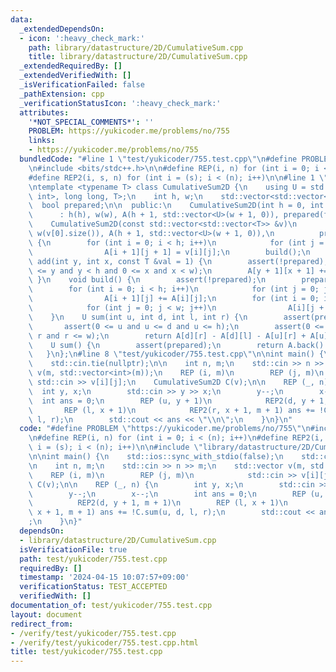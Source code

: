 ```yaml
---
data:
  _extendedDependsOn:
  - icon: ':heavy_check_mark:'
    path: library/datastructure/2D/CumulativeSum.cpp
    title: library/datastructure/2D/CumulativeSum.cpp
  _extendedRequiredBy: []
  _extendedVerifiedWith: []
  _isVerificationFailed: false
  _pathExtension: cpp
  _verificationStatusIcon: ':heavy_check_mark:'
  attributes:
    '*NOT_SPECIAL_COMMENTS*': ''
    PROBLEM: https://yukicoder.me/problems/no/755
    links:
    - https://yukicoder.me/problems/no/755
  bundledCode: "#line 1 \"test/yukicoder/755.test.cpp\"\n#define PROBLEM \"https://yukicoder.me/problems/no/755\"\
    \n#include <bits/stdc++.h>\n\n#define REP(i, n) for (int i = 0; i < (n); i++)\n\
    #define REP2(i, s, n) for (int i = (s); i < (n); i++)\n\n#line 1 \"library/datastructure/2D/CumulativeSum.cpp\"\
    \ntemplate <typename T> class CumulativeSum2D {\n    using U = std::conditional_t<std::is_same_v<T,\
    \ int>, long long, T>;\n    int h, w;\n    std::vector<std::vector<U>> A;\n  \
    \  bool prepared;\n\n  public:\n    CumulativeSum2D(int h = 0, int w = 0)\n  \
    \      : h(h), w(w), A(h + 1, std::vector<U>(w + 1, 0)), prepared(false) {}\n\
    \    CumulativeSum2D(const std::vector<std::vector<T>> &v)\n        : h(v.size()),\
    \ w(v[0].size()), A(h + 1, std::vector<U>(w + 1, 0)),\n          prepared(false)\
    \ {\n        for (int i = 0; i < h; i++)\n            for (int j = 0; j < w; j++)\n\
    \                A[i + 1][j + 1] = v[i][j];\n        build();\n    }\n    void\
    \ add(int y, int x, const T &val = 1) {\n        assert(!prepared);\n        assert(0\
    \ <= y and y < h and 0 <= x and x < w);\n        A[y + 1][x + 1] += val;\n   \
    \ }\n    void build() {\n        assert(!prepared);\n        prepared = true;\n\
    \        for (int i = 0; i < h; i++)\n            for (int j = 0; j <= w; j++)\n\
    \                A[i + 1][j] += A[i][j];\n        for (int i = 0; i <= h; i++)\n\
    \            for (int j = 0; j < w; j++)\n                A[i][j + 1] += A[i][j];\n\
    \    }\n    U sum(int u, int d, int l, int r) {\n        assert(prepared);\n \
    \       assert(0 <= u and u <= d and u <= h);\n        assert(0 <= l and l <=\
    \ r and r <= w);\n        return A[d][r] - A[d][l] - A[u][r] + A[u][l];\n    }\n\
    \    U sum() {\n        assert(prepared);\n        return A.back().back();\n \
    \   }\n};\n#line 8 \"test/yukicoder/755.test.cpp\"\n\nint main() {\n    std::ios::sync_with_stdio(false);\n\
    \    std::cin.tie(nullptr);\n\n    int n, m;\n    std::cin >> n >> m;\n    std::vector\
    \ v(m, std::vector<int>(m));\n    REP (i, m)\n        REP (j, m)\n           \
    \ std::cin >> v[i][j];\n    CumulativeSum2D C(v);\n\n    REP (_, n) {\n      \
    \  int y, x;\n        std::cin >> y >> x;\n        y--;\n        x--;\n      \
    \  int ans = 0;\n        REP (u, y + 1)\n            REP2(d, y + 1, m + 1)\n \
    \       REP (l, x + 1)\n            REP2(r, x + 1, m + 1) ans += !C.sum(u, d,\
    \ l, r);\n        std::cout << ans << \"\\n\";\n    }\n}\n"
  code: "#define PROBLEM \"https://yukicoder.me/problems/no/755\"\n#include <bits/stdc++.h>\n\
    \n#define REP(i, n) for (int i = 0; i < (n); i++)\n#define REP2(i, s, n) for (int\
    \ i = (s); i < (n); i++)\n\n#include \"library/datastructure/2D/CumulativeSum.cpp\"\
    \n\nint main() {\n    std::ios::sync_with_stdio(false);\n    std::cin.tie(nullptr);\n\
    \n    int n, m;\n    std::cin >> n >> m;\n    std::vector v(m, std::vector<int>(m));\n\
    \    REP (i, m)\n        REP (j, m)\n            std::cin >> v[i][j];\n    CumulativeSum2D\
    \ C(v);\n\n    REP (_, n) {\n        int y, x;\n        std::cin >> y >> x;\n\
    \        y--;\n        x--;\n        int ans = 0;\n        REP (u, y + 1)\n  \
    \          REP2(d, y + 1, m + 1)\n        REP (l, x + 1)\n            REP2(r,\
    \ x + 1, m + 1) ans += !C.sum(u, d, l, r);\n        std::cout << ans << \"\\n\"\
    ;\n    }\n}"
  dependsOn:
  - library/datastructure/2D/CumulativeSum.cpp
  isVerificationFile: true
  path: test/yukicoder/755.test.cpp
  requiredBy: []
  timestamp: '2024-04-15 10:07:57+09:00'
  verificationStatus: TEST_ACCEPTED
  verifiedWith: []
documentation_of: test/yukicoder/755.test.cpp
layout: document
redirect_from:
- /verify/test/yukicoder/755.test.cpp
- /verify/test/yukicoder/755.test.cpp.html
title: test/yukicoder/755.test.cpp
---
```

